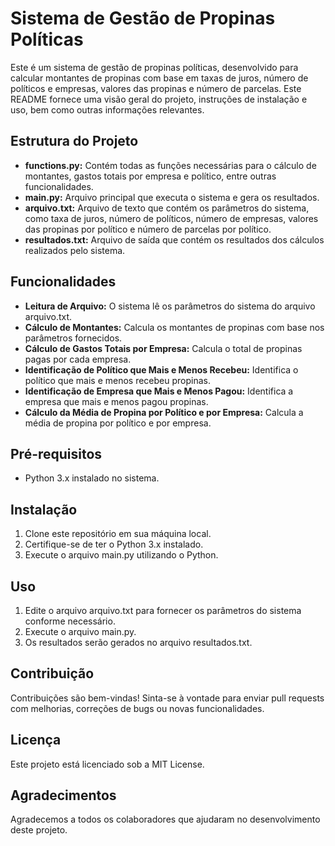 # Sistema de Gestão de Propinas Políticas
  Este é um sistema de gestão de propinas políticas, desenvolvido para calcular montantes de propinas com base em taxas de juros, número de políticos e empresas, valores das propinas e número de parcelas. Este README fornece uma visão geral do projeto, instruções de instalação e uso, bem como outras informações relevantes.

## Estrutura do Projeto
- **functions.py:** Contém todas as funções necessárias para o cálculo de montantes, gastos totais por empresa e político, entre outras funcionalidades.
- **main.py:** Arquivo principal que executa o sistema e gera os resultados.
- **arquivo.txt:** Arquivo de texto que contém os parâmetros do sistema, como taxa de juros, número de políticos, número de empresas, valores das propinas por político e número de parcelas por político.
- **resultados.txt:** Arquivo de saída que contém os resultados dos cálculos realizados pelo sistema.
## Funcionalidades
- **Leitura de Arquivo:** O sistema lê os parâmetros do sistema do arquivo arquivo.txt.
- **Cálculo de Montantes:** Calcula os montantes de propinas com base nos parâmetros fornecidos.
- **Cálculo de Gastos Totais por Empresa:** Calcula o total de propinas pagas por cada empresa.
- **Identificação de Político que Mais e Menos Recebeu:** Identifica o político que mais e menos recebeu propinas.
- **Identificação de Empresa que Mais e Menos Pagou:** Identifica a empresa que mais e menos pagou propinas.
- **Cálculo da Média de Propina por Político e por Empresa:** Calcula a média de propina por político e por empresa.
## Pré-requisitos
- Python 3.x instalado no sistema.
## Instalação
1. Clone este repositório em sua máquina local.
2. Certifique-se de ter o Python 3.x instalado.
3. Execute o arquivo main.py utilizando o Python.
## Uso
1. Edite o arquivo arquivo.txt para fornecer os parâmetros do sistema conforme necessário.
2. Execute o arquivo main.py.
3. Os resultados serão gerados no arquivo resultados.txt.
## Contribuição
Contribuições são bem-vindas! Sinta-se à vontade para enviar pull requests com melhorias, correções de bugs ou novas funcionalidades.

## Licença
Este projeto está licenciado sob a MIT License.

## Agradecimentos
Agradecemos a todos os colaboradores que ajudaram no desenvolvimento deste projeto.
